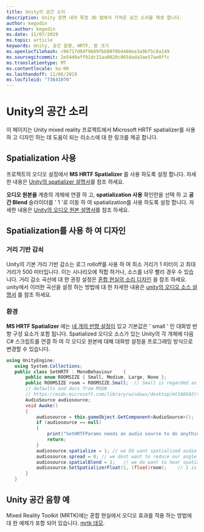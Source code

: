 ```yaml
---
title: Unity의 공간 소리
description: Unity 장면 내의 특정 3D 점에서 가져온 공간 소리를 재생 합니다.
author: kegodin
ms.author: kegodin
ms.date: 11/07/2019
ms.topic: article
keywords: Unity, 공간 음향, HRTF, 방 크기
ms.openlocfilehash: c96717d9df9b89fbb09f0b4466ee3a9bf5c8a149
ms.sourcegitcommit: 2e54d0aff91dc31aa0020c865dada3ae57ae0ffc
ms.translationtype: MT
ms.contentlocale: ko-KR
ms.lasthandoff: 11/06/2019
ms.locfileid: "73641070"
---
```

# <a name="spatial-sound-in-unity"></a>Unity의 공간 소리

이 페이지는 Unity mixed reality 프로젝트에서 Microsoft HRTF spatializer를 사용 하 고 디자인 하는 데 도움이 되는 리소스에 대 한 링크를 제공 합니다.

## <a name="enable-spatialization"></a>Spatialization 사용

프로젝트의 오디오 설정에서 **MS HRTF Spatializer** 를 사용 하도록 설정 합니다. 자세한 내용은 [Unity의 spatializer 설명서](https://docs.unity3d.com/Manual/VRAudioSpatializer.html)를 참조 하세요. 

**오디오 원본을** 계층의 개체에 연결 하 고, **spatialization 사용** 확인란을 선택 하 고 **공간 Blend** 슬라이더를 ' 1 '로 이동 하 여 spatialization를 사용 하도록 설정 합니다. 자세한 내용은 [Unity의 오디오 원본 설명서](https://docs.unity3d.com/2019.3/Documentation/Manual/class-AudioSource.html)를 참조 하세요. 

## <a name="design-with-spatialization"></a>Spatialization를 사용 하 여 디자인

### <a name="distance-based-attenuation"></a>거리 기반 감쇠
Unity의 기본 거리 기반 감소는 로그 rolloff를 사용 하 여 최소 거리가 1 미터이 고 최대 거리가 500 미터입니다. 이는 시나리오에 적합 하거나, 소스를 너무 빨리 경우 수 있습니다. 거리 감소 곡선에 대 한 권장 설정은 [혼합 현실의 소리 디자인](spatial-sound-design.md) 을 참조 하세요. unity에서 이러한 곡선을 설정 하는 방법에 대 한 자세한 내용은 [unity의 오디오 소스 설명서](https://docs.unity3d.com/2019.3/Documentation/Manual/class-AudioSource.html) 를 참조 하세요.

### <a name="environment"></a>환경
**MS HRTF Spatializer** 에는 [네 개의 반향 설정이](https://docs.microsoft.com/windows/win32/api/hrtfapoapi/ne-hrtfapoapi-hrtfenvironment) 있고 기본값은 ' small ' 인 대화방 반향 구성 요소가 포함 됩니다. Spatialized 오디오 소스가 있는 Unity의 각 개체에 다음 C# 스크립트를 연결 하 여 각 오디오 원본에 대해 대화방 설정을 프로그래밍 방식으로 변경할 수 있습니다.

```cs
using UnityEngine;
   using System.Collections;
   public class SetHRTF : MonoBehaviour    {
       public enum ROOMSIZE { Small, Medium, Large, None };
       public ROOMSIZE room = ROOMSIZE.Small;  // Small is regarded as the "most average"
       // defaults and docs from MSDN
       // https://msdn.microsoft.com/library/windows/desktop/mt186602(v=vs.85).aspx
       AudioSource audiosource;
       void Awake()
       {
           audiosource = this.gameObject.GetComponent<AudioSource>();
           if (audiosource == null)
           {
               print("SetHRTFParams needs an audio source to do anything.");
               return;
           }
           audiosource.spatialize = 1; // we DO want spatialized audio
           audiosource.spread = 0; // we dont want to reduce our angle of hearing
           audiosource.spatialBlend = 1;   // we do want to hear spatialized audio
           audiosource.SetSpatializerFloat(1, (float)room);    // 1 is the roomsize param
       }
   }
```

## <a name="unity-spatial-sound-examples"></a>Unity 공간 음향 예
Mixed Reality Toolkit (MRTK)에는 혼합 현실에서 오디오 효과를 적용 하는 방법에 대 한 예제가 포함 되어 있습니다. [mrtk 데모](https://github.com/microsoft/MixedRealityToolkit-Unity/tree/mrtk_release/Assets/MixedRealityToolkit.Examples/Demos/Audio).

